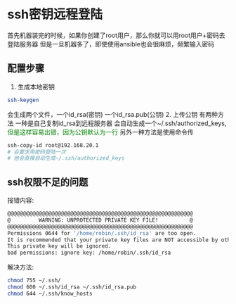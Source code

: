 # ssh密钥远程登陆
首先机器装完的时候，如果你创建了root用户，那么你就可以用root用户+密码去登陆服务器
但是一旦机器多了，即使使用ansible也会很麻烦，频繁输入密码


## 配置步骤

1. 生成本地密钥
```bash
ssh-keygen 
```
会生成两个文件，一个id_rsa(密钥) 一个id_rsa.pub(公钥)
2. 上传公钥
有两种方法 
一种是自己复制id_rsa到远程服务器 会自动生成一个~/.ssh/authorized_keys, <font color='green'>但是这样容易出错，因为公钥默认为一行</font>
另外一种方法是使用命令传
```bash
ssh-copy-id root@192.168.20.1
# 会要求用密码登陆一次
# 他会直接自动生成~/.ssh/authorized_keys 
```

## ssh权限不足的问题
报错内容:
```bash
@@@@@@@@@@@@@@@@@@@@@@@@@@@@@@@@@@@@@@@@@@@@@@@@@@@@@@@@@@@  
@         WARNING: UNPROTECTED PRIVATE KEY FILE!          @  
@@@@@@@@@@@@@@@@@@@@@@@@@@@@@@@@@@@@@@@@@@@@@@@@@@@@@@@@@@@  
Permissions 0644 for '/home/robin/.ssh/id_rsa' are too open.  
It is recommended that your private key files are NOT accessible by others.  
This private key will be ignored.  
bad permissions: ignore key: /home/robin/.ssh/id_rsa  
```

解决方法:
```bash
chmod 755 ~/.ssh/
chmod 600 ~/.ssh/id_rsa ~/.ssh/id_rsa.pub 
chmod 644 ~/.ssh/know_hosts
```